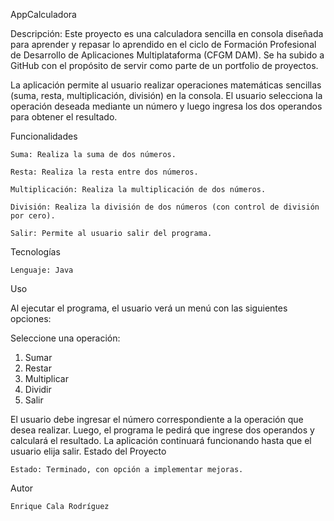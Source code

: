AppCalculadora

Descripción:
Este proyecto es una calculadora sencilla en consola diseñada para aprender y repasar lo aprendido en el ciclo de Formación Profesional de Desarrollo de Aplicaciones Multiplataforma (CFGM DAM). Se ha subido a GitHub con el propósito de servir como parte de un portfolio de proyectos.

La aplicación permite al usuario realizar operaciones matemáticas sencillas (suma, resta, multiplicación, división) en la consola. El usuario selecciona la operación deseada mediante un número y luego ingresa los dos operandos para obtener el resultado.

Funcionalidades

    Suma: Realiza la suma de dos números.

    Resta: Realiza la resta entre dos números.

    Multiplicación: Realiza la multiplicación de dos números.

    División: Realiza la división de dos números (con control de división por cero).

    Salir: Permite al usuario salir del programa.

Tecnologías

    Lenguaje: Java

Uso

Al ejecutar el programa, el usuario verá un menú con las siguientes opciones:

Seleccione una operación:
1. Sumar
2. Restar
3. Multiplicar
4. Dividir
5. Salir

El usuario debe ingresar el número correspondiente a la operación que desea realizar. Luego, el programa le pedirá que ingrese dos operandos y calculará el resultado. La aplicación continuará funcionando hasta que el usuario elija salir.
Estado del Proyecto

    Estado: Terminado, con opción a implementar mejoras.

Autor

    Enrique Cala Rodríguez
